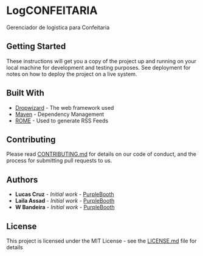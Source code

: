# LogCONFEITARIA

Gerenciador de logistica para Confeitaria

## Getting Started

These instructions will get you a copy of the project up and running on your local machine for development and testing purposes. See deployment for notes on how to deploy the project on a live system.

## Built With

* [Dropwizard](http://www.dropwizard.io/1.0.2/docs/) - The web framework used
* [Maven](https://maven.apache.org/) - Dependency Management
* [ROME](https://rometools.github.io/rome/) - Used to generate RSS Feeds

## Contributing

Please read [CONTRIBUTING.md](https://gist.github.com/PurpleBooth/b24679402957c63ec426) for details on our code of conduct, and the process for submitting pull requests to us.

## Authors

* **Lucas Cruz** - *Initial work* - [PurpleBooth](https://github.com/lucascruz)
* **Laila Assad** - *Initial work* - [PurpleBooth](https://github.com/apriloa)
* **W Bandeira** - *Initial work* - [PurpleBooth](https://github.com/wbandeira)



## License

This project is licensed under the MIT License - see the [LICENSE.md](LICENSE.md) file for details
